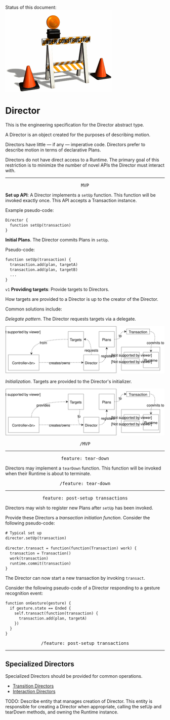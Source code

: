 Status of this document:
![](../_assets/under-construction-flashing-barracade-animation.gif)

# Director

This is the engineering specification for the Director abstract type.

A Director is an object created for the purposes of describing motion.

Directors have little — if any — imperative code. Directors prefer to describe motion in terms of declarative Plans.

Directors do not have direct access to a Runtime. The primary goal of this restriction is to minimize the number of novel APIs the Director must interact with.

---

<p style="text-align:center"><tt>MVP</tt></p>

**Set up API**: A Director implements a `setUp` function. This function will be invoked exactly once. This API accepts a Transaction instance.

Example pseudo-code:

    Director {
      function setUp(transaction)
    }

**Initial Plans**. The Director commits Plans in `setUp`.

Pseudo-code:

    function setUp(transaction) {
      transaction.add(plan, targetA)
      transaction.add(plan, targetB)
      ...
    }

`v1` **Providing targets**: Provide targets to Directors.

How targets are provided to a Director is up to the creator of the Director.

Common solutions include:

*Delegate pattern*. The Director requests targets via a delegate.

![](../_assets/DirectorTransaction-Request.svg)

*Initialization*. Targets are provided to the Director's initializer.

![](../_assets/DirectorTransaction-Provide.svg)

<p style="text-align:center"><tt>/MVP</tt></p>

---

<p style="text-align:center"><tt>feature: tear-down</tt></p>

Directors may implement a `tearDown` function. This function will be invoked when their Runtime is about to terminate.

<p style="text-align:center"><tt>/feature: tear-down</tt></p>

---

<p style="text-align:center"><tt>feature: post-setup transactions</tt></p>

Directors may wish to register new Plans after `setUp` has been invoked.

Provide these Directors a *transaction initiation function*. Consider the following pseudo-code:

    # Typical set up
    director.setUp(transaction)
    
    director.transact = function(function(Transaction) work) {
      transaction = Transaction()
      work(transaction)
      runtime.commit(transaction)
    }

The Director can now start a new transaction by invoking `transact`.

Consider the following pseudo-code of a Director responding to a gesture recognition event:

    function onGesture(gesture) {
      if gesture.state == Ended {
        self.transact(function(transaction) {
          transaction.add(plan, targetA)
        })
      }
    }

<p style="text-align:center"><tt>/feature: post-setup transactions</tt></p>

---

## Specialized Directors

Specialized Directors should be provided for common operations.

- [Transition Directors](transition_directors.md)
- [Interaction Directors](interaction_directors.md)

TODO: Describe entity that manages creation of Director. This entity is responsible for creating a Director when appropriate, calling the setUp and tearDown methods, and owning the Runtime instance.

<!--

LGTM:
- featherless

-->
